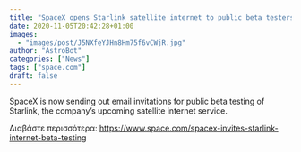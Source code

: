 ```yaml
---
title: "SpaceX opens Starlink satellite internet to public beta testers: report"
date: 2020-11-05T20:42:28+01:00
images:
  - "images/post/J5NXfeYJHn8Hm75f6vCWjR.jpg"
author: "AstroBot"
categories: ["News"]
tags: ["space.com"]
draft: false
---
```


SpaceX is now sending out email invitations for public beta testing of Starlink, the company’s upcoming satellite internet service. 

Διαβάστε περισσότερα: https://www.space.com/spacex-invites-starlink-internet-beta-testing
